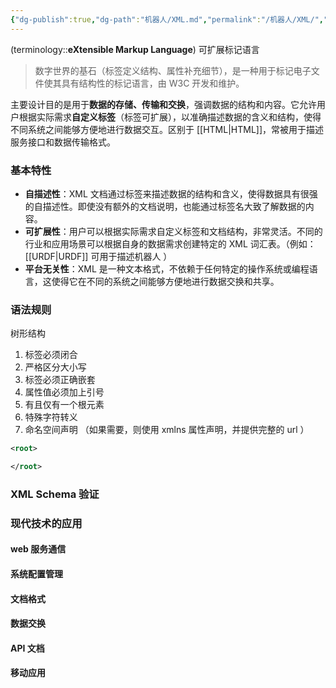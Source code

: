 ```yaml
---
{"dg-publish":true,"dg-path":"机器人/XML.md","permalink":"/机器人/XML/","dgPassFrontmatter":true,"noteIcon":"","created":"2025-01-07T21:36:18.776+08:00","updated":"2025-08-28T21:53:12.826+08:00"}
---
```



(terminology::**eXtensible Markup Language**)  可扩展标记语言 
> 数字世界的基石（标签定义结构、属性补充细节），是一种用于标记电子文件使其具有结构性的标记语言，由 W3C 开发和维护。

主要设计目的是用于**数据的存储、传输和交换**，强调数据的结构和内容。它允许用户根据实际需求**自定义标签**（标签可扩展），以准确描述数据的含义和结构，使得不同系统之间能够方便地进行数据交互。区别于 [[HTML\|HTML]]，常被用于描述服务接口和数据传输格式。

### 基本特性
- **自描述性**：XML 文档通过标签来描述数据的结构和含义，使得数据具有很强的自描述性。即使没有额外的文档说明，也能通过标签名大致了解数据的内容。
- **可扩展性**：用户可以根据实际需求自定义标签和文档结构，非常灵活。不同的行业和应用场景可以根据自身的数据需求创建特定的 XML 词汇表。（例如：[[URDF\|URDF]] 可用于描述机器人 ）
- **平台无关性**：XML 是一种文本格式，不依赖于任何特定的操作系统或编程语言，这使得它在不同的系统之间能够方便地进行数据交换和共享。

### 语法规则
树形结构
1. 标签必须闭合
2. 严格区分大小写
3. 标签必须正确嵌套
4. 属性值必须加上引号
5. 有且仅有一个根元素
6. 特殊字符转义
7. 命名空间声明 （如果需要，则使用 xmlns 属性声明，并提供完整的 url ）

```XML 
<root>

</root>
```

### XML Schema 验证


### 现代技术的应用
#### web 服务通信


#### 系统配置管理

#### 文档格式


#### 数据交换


#### API 文档


#### 移动应用

